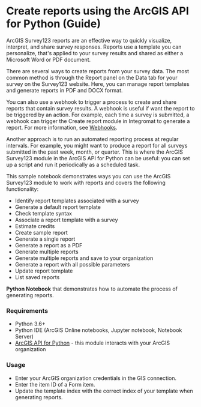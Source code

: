 # Create reports using the ArcGIS API for Python (Guide)

ArcGIS Survey123 reports are an effective way to quickly visualize, interpret, and share survey responses. Reports use a template you can personalize, that's applied to your survey results and shared as either a Microsoft Word or PDF document.

There are several ways to create reports from your survey data. The most common method is through the Report panel on the Data tab for your survey on the Survey123 website. Here, you can manage report templates and generate reports in PDF and DOCX format.

You can also use a webhook to trigger a process to create and share reports that contain survey results. A webhook is useful if want the report to be triggered by an action. For example, each time a survey is submitted, a webhook can trigger the Create report module in Integromat to generate a report. For more information, see [Webhooks](https://doc.arcgis.com/en/survey123/browser/create-surveys/webhooks.htm).

Another approach is to run an automated reporting process at regular intervals. For example, you might want to produce a report for all surveys submitted in the past week, month, or quarter. This is where the ArcGIS Survey123 module in the ArcGIS API for Python can be useful: you can set up a script and run it periodically as a scheduled task.

This sample notebook demonstrates ways you can use the ArcGIS Survey123 module to work with reports and covers the following functionality:

- Identify report templates associated with a survey
- Generate a default report template
- Check template syntax
- Associate a report template with a survey
- Estimate credits
- Create sample report
- Generate a single report
- Generate a report as a PDF
- Generate multiple reports
- Generate multiple reports and save to your organization
- Generate a report with all possible parameters
- Update report template
- List saved reports

**Python Notebook** that demonstrates how to automate the process of generating reports.  

### Requirements
- Python 3.6+
- Python IDE (ArcGIS Online notebooks, Jupyter notebook, Notebook Server)
- [ArcGIS API for Python](https://developers.arcgis.com/python/) - this module interacts with your ArcGIS organization

### Usage
- Enter your ArcGIS organization credentials in the GIS connection.
- Enter the item ID of a Form item.
- Update the template index with the correct index of your template when generating reports.
